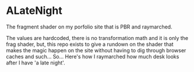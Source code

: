 # ALateNight
The fragment shader on my porfolio site that is PBR and raymarched. 

The values are hardcoded, there is no transformation math and it is only the frag shader, but, this repo exists to give a rundown on the shader that makes the magic happen on the site without having to dig through browser caches and such...
So... Here's how I raymarched how much desk looks after I have 'a late night'.
